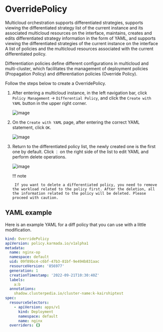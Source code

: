 # OverridePolicy

Multicloud orchestration supports differentiated strategies, supports viewing the differentiated strategy list of the current instance and its associated multicloud resources on the interface, maintains, creates and edits differentiated strategy information in the form of YAML, and supports viewing the differentiated strategies of the current instance on the interface A list of policies and the multicloud resources associated with the current differentiated policy.

Differentiation policies define different configurations in multicloud and multi-cluster, which facilitates the management of deployment policies (Propagation Policy) and differentiation policies (Override Policy).

Follow the steps below to create a OverridePolicy.

1. After entering a multicloud instance, in the left navigation bar, click `Policy Management` -> `Differential Policy`, and click the `Create with YAML` button in the upper right corner.

    ![image](../images/deploy01.png)

2. On the `Create with YAML` page, after entering the correct YAML statement, click `OK`.

    ![image](../images/deploy02.png)

3. Return to the differentiated policy list, the newly created one is the first one by default. Click `⋮` on the right side of the list to edit YAML and perform delete operations.

    ![image](../images/deploy03.png)

    !!! note

        If you want to delete a differentiated policy, you need to remove the workload related to the policy first. After the deletion, all the information related to the policy will be deleted. Please proceed with caution.

## YAML example

Here is an example YAML for a diff policy that you can use with a little modification.

```yaml
kind: OverridePolicy
apiVersion: policy.karmada.io/v1alpha1
metadata:
  name: nginx-op
  namespace: default
  uid: 09f89bc4-c6bf-47b3-81bf-9e494b831aac
  resourceVersion: '856977'
  generation: 1
  creationTimestamp: '2022-09-21T10:30:40Z'
  labels:
    a:b
  annotations:
    shadow.clusterpedia.io/cluster-name:k-kairshiptest
spec:
  resourceSelectors:
    - apiVersion: apps/v1
      kind: Deployment
      namespace: default
      name: nginx
  overriders: {}
```